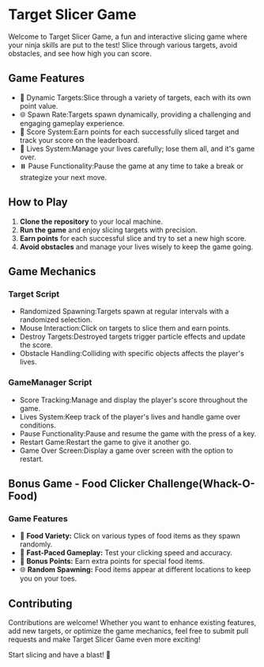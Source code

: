 # Target Slicer Game

Welcome to Target Slicer Game, a fun and interactive slicing game where your ninja skills are put to the test! Slice through various targets, avoid obstacles, and see how high you can score.

## Game Features

- 🎯 Dynamic Targets:Slice through a variety of targets, each with its own point value.
- 🌐 Spawn Rate:Targets spawn dynamically, providing a challenging and engaging gameplay experience.
- 🚀 Score System:Earn points for each successfully sliced target and track your score on the leaderboard.
- 🔄 Lives System:Manage your lives carefully; lose them all, and it's game over.
- ⏸️ Pause Functionality:Pause the game at any time to take a break or strategize your next move.

## How to Play

1. **Clone the repository** to your local machine.
2. **Run the game** and enjoy slicing targets with precision.
3. **Earn points** for each successful slice and try to set a new high score.
4. **Avoid obstacles** and manage your lives wisely to keep the game going.

## Game Mechanics

### Target Script

- Randomized Spawning:Targets spawn at regular intervals with a randomized selection.
- Mouse Interaction:Click on targets to slice them and earn points.
- Destroy Targets:Destroyed targets trigger particle effects and update the score.
- Obstacle Handling:Colliding with specific objects affects the player's lives.

### GameManager Script

- Score Tracking:Manage and display the player's score throughout the game.
- Lives System:Keep track of the player's lives and handle game over conditions.
- Pause Functionality:Pause and resume the game with the press of a key.
- Restart Game:Restart the game to give it another go.
- Game Over Screen:Display a game over screen with the option to restart.

## Bonus Game - Food Clicker Challenge(Whack-O-Food)

### Game Features

- 🍔 **Food Variety:** Click on various types of food items as they spawn randomly.
- 🔄 **Fast-Paced Gameplay:** Test your clicking speed and accuracy.
- 🎉 **Bonus Points:** Earn extra points for special food items.
- 🌐 **Random Spawning:** Food items appear at different locations to keep you on your toes.

## Contributing

Contributions are welcome! Whether you want to enhance existing features, add new targets, or optimize the game mechanics, feel free to submit pull requests and make Target Slicer Game even more exciting!


Start slicing and have a blast! 🚀

